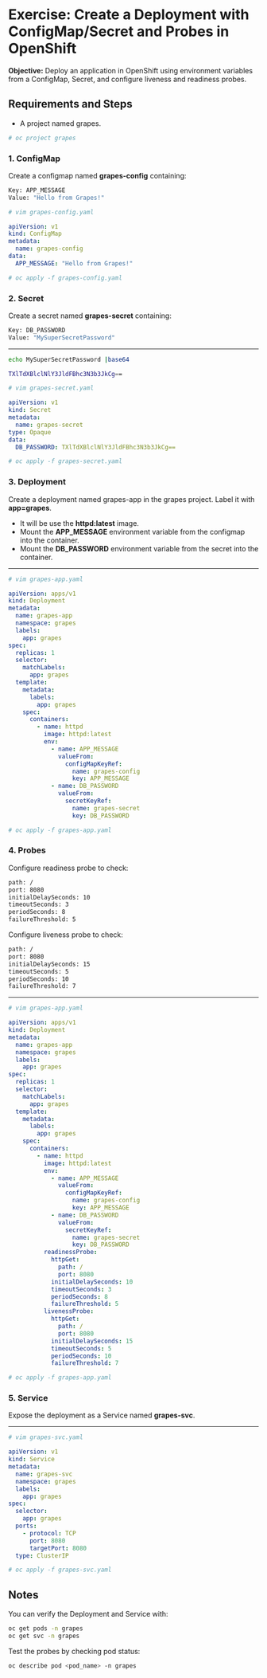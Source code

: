 # Exercise: Create a Deployment with ConfigMap/Secret and Probes in OpenShift

**Objective:** Deploy an application in OpenShift using environment variables from a ConfigMap, Secret, and configure liveness and readiness probes.

## Requirements and Steps

- A project named grapes.

```bash
# oc project grapes
```

### 1. ConfigMap

Create a configmap named **grapes-config** containing:

```bash
Key: APP_MESSAGE
Value: "Hello from Grapes!"
```

```bash
# vim grapes-config.yaml
```
```yaml
apiVersion: v1
kind: ConfigMap
metadata:
  name: grapes-config
data:
  APP_MESSAGE: "Hello from Grapes!"
```
```bash
# oc apply -f grapes-config.yaml
```

### 2. Secret

Create a secret named **grapes-secret** containing:

```bash
Key: DB_PASSWORD
Value: "MySuperSecretPassword"
```
--- 
```bash
echo MySuperSecretPassword |base64

TXlTdXBlclNlY3JldFBhc3N3b3JkCg==

# vim grapes-secret.yaml
```
```yaml
apiVersion: v1
kind: Secret
metadata:
  name: grapes-secret
type: Opaque
data:
  DB_PASSWORD: TXlTdXBlclNlY3JldFBhc3N3b3JkCg==
```
```bash
# oc apply -f grapes-secret.yaml
```

### 3. Deployment

Create a deployment named grapes-app in the grapes project. Label it with **app=grapes**.
- It will be use the **httpd:latest** image.
- Mount the **APP_MESSAGE** environment variable  from the configmap into the container.
- Mount the **DB_PASSWORD** environment variable from the secret into the container.

---

```bash
# vim grapes-app.yaml
```
```yaml
apiVersion: apps/v1
kind: Deployment
metadata:
  name: grapes-app
  namespace: grapes
  labels:
    app: grapes
spec:
  replicas: 1
  selector:
    matchLabels:
      app: grapes
  template:
    metadata:
      labels:
        app: grapes
    spec:
      containers:
        - name: httpd
          image: httpd:latest
          env:
            - name: APP_MESSAGE
              valueFrom:
                configMapKeyRef:
                  name: grapes-config
                  key: APP_MESSAGE
            - name: DB_PASSWORD
              valueFrom:
                secretKeyRef:
                  name: grapes-secret
                  key: DB_PASSWORD

```
```bash
# oc apply -f grapes-app.yaml
```
### 4. Probes

Configure readiness probe to check:

```bash
path: /
port: 8080
initialDelaySeconds: 10
timeoutSeconds: 3
periodSeconds: 8
failureThreshold: 5
```
Configure liveness probe to check:

```bash
path: /
port: 8080
initialDelaySeconds: 15
timeoutSeconds: 5
periodSeconds: 10
failureThreshold: 7
```

---

```bash
# vim grapes-app.yaml
```
```yaml
apiVersion: apps/v1
kind: Deployment
metadata:
  name: grapes-app
  namespace: grapes
  labels:
    app: grapes
spec:
  replicas: 1
  selector:
    matchLabels:
      app: grapes
  template:
    metadata:
      labels:
        app: grapes
    spec:
      containers:
        - name: httpd
          image: httpd:latest
          env:
            - name: APP_MESSAGE
              valueFrom:
                configMapKeyRef:
                  name: grapes-config
                  key: APP_MESSAGE
            - name: DB_PASSWORD
              valueFrom:
                secretKeyRef:
                  name: grapes-secret
                  key: DB_PASSWORD
          readinessProbe:
            httpGet:
              path: /
              port: 8080
            initialDelaySeconds: 10
            timeoutSeconds: 3
            periodSeconds: 8
            failureThreshold: 5
          livenessProbe:
            httpGet:
              path: /
              port: 8080
            initialDelaySeconds: 15
            timeoutSeconds: 5
            periodSeconds: 10
            failureThreshold: 7
```
```bash
# oc apply -f grapes-app.yaml
```

### 5. Service

Expose the deployment as a Service named **grapes-svc**.

---

```bash
# vim grapes-svc.yaml
```
```yaml
apiVersion: v1
kind: Service
metadata:
  name: grapes-svc
  namespace: grapes
  labels:
    app: grapes
spec:
  selector:
    app: grapes
  ports:
    - protocol: TCP
      port: 8080
      targetPort: 8080
  type: ClusterIP
```
```bash
# oc apply -f grapes-svc.yaml
```

## Notes

You can verify the Deployment and Service with:

```bash
oc get pods -n grapes
oc get svc -n grapes
```

Test the probes by checking pod status:

```bash
oc describe pod <pod_name> -n grapes
```